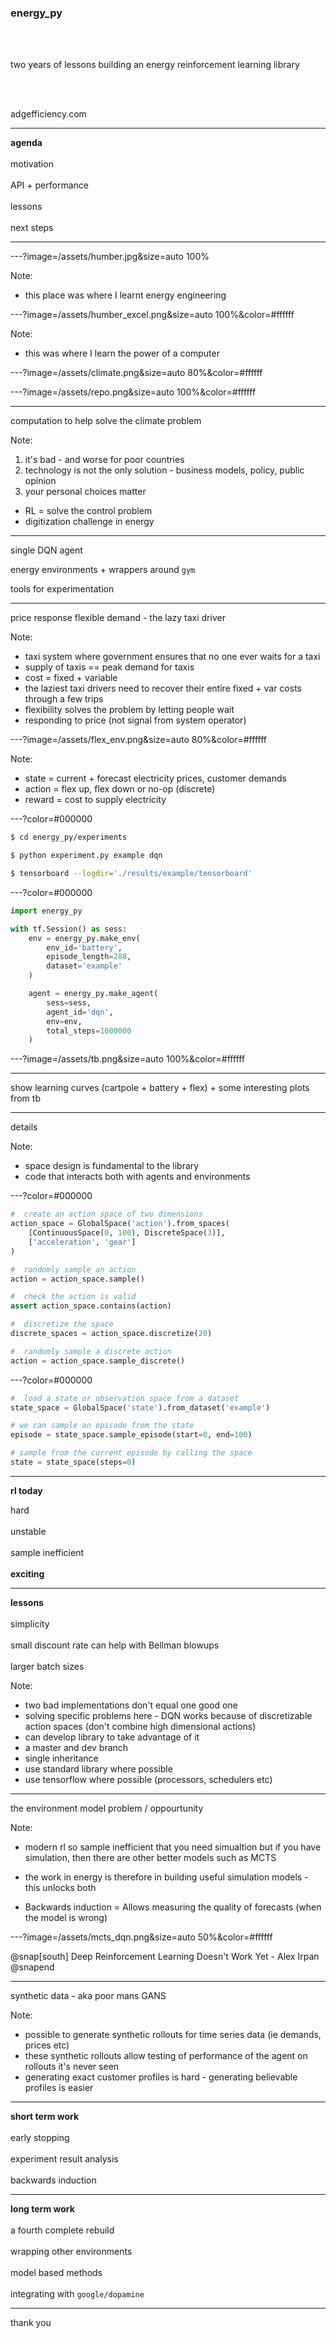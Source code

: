 ### energy_py

<br><br>

two years of lessons building an energy reinforcement learning library

<br><br>

adgefficiency.com

---

**agenda**
<br><br>
motivation
<br><br>
API + performance
<br><br>
lessons
<br><br>
next steps

---

---?image=/assets/humber.jpg&size=auto 100%

Note:
- this place was where I learnt energy engineering

---?image=/assets/humber_excel.png&size=auto 100%&color=#ffffff

Note:
- this was where I learn the power of a computer

---?image=/assets/climate.png&size=auto 80%&color=#ffffff

---?image=/assets/repo.png&size=auto 100%&color=#ffffff

---

computation to help solve the climate problem

Note:

1. it's bad - and worse for poor countries
2. technology is not the only solution - business models, policy, public opinion
3. your personal choices matter

- RL = solve the control problem
- digitization challenge in energy


---

single DQN agent

energy environments + wrappers around `gym`

tools for experimentation

---

price response flexible demand - the lazy taxi driver

Note:

- taxi system where government ensures that no one ever waits for a taxi
- supply of taxis == peak demand for taxis
- cost = fixed + variable
- the laziest taxi drivers need to recover their entire fixed + var costs through a few trips
- flexibility solves the problem by letting people wait
- responding to price (not signal from system operator)

---?image=/assets/flex_env.png&size=auto 80%&color=#ffffff

Note:
- state = current + forecast electricity prices, customer demands
- action = flex up, flex down or no-op (discrete)
- reward = cost to supply electricity

---?color=#000000

```bash
$ cd energy_py/experiments

$ python experiment.py example dqn

$ tensorboard --logdir='./results/example/tensorboard'
```

---?color=#000000
  
```python
import energy_py

with tf.Session() as sess:
    env = energy_py.make_env(
        env_id='battery',
        episode_length=288,
        dataset='example'
    )

    agent = energy_py.make_agent(
        sess=sess,
        agent_id='dqn',
        env=env,
        total_steps=1000000
    )
```

---?image=/assets/tb.png&size=auto 100%&color=#ffffff

---

show learning curves (cartpole + battery + flex)
+
some interesting plots from tb

---

details

Note:
- space design is fundamental to the library 
- code that interacts both with agents and environments

---?color=#000000

```python
#  create an action space of two dimensions
action_space = GlobalSpace('action').from_spaces(
    [ContinuousSpace(0, 100), DiscreteSpace(3)],
    ['acceleration', 'gear']
)

#  randomly sample an action
action = action_space.sample()

#  check the action is valid
assert action_space.contains(action)

#  discretize the space
discrete_spaces = action_space.discretize(20)

#  randomly sample a discrete action
action = action_space.sample_discrete()

```
---?color=#000000

```python
#  load a state or observation space from a dataset
state_space = GlobalSpace('state').from_dataset('example')

# we can sample an episode from the state
episode = state_space.sample_episode(start=0, end=100)

# sample from the current episode by calling the space
state = state_space(steps=0)
```

---

**rl today**

hard
<br><br>
unstable 
<br><br>
sample inefficient
<br><br>
**exciting**

---

**lessons**
<br><br>
simplicity
<br><br>
small discount rate can help with Bellman blowups
<br><br>
larger batch sizes

Note:
- two bad implementations don't equal one good one
- solving specific problems here - DQN works because of discretizable action spaces (don't combine high dimensional actions)
- can develop library to take advantage of it
- a master and dev branch
- single inheritance
- use standard library where possible 
- use tensorflow where possible (processors, schedulers etc)

---

the environment model problem / oppourtunity

Note:
- modern rl so sample inefficient that you need simualtion
but if you have simulation, then there are other better models such as MCTS

- the work in energy is therefore in building useful simulation models - this unlocks both

- Backwards induction = Allows measuring the quality of forecasts (when the model is wrong)

---?image=/assets/mcts_dqn.png&size=auto 50%&color=#ffffff

@snap[south]
Deep Reinforcement Learning Doesn't Work Yet - Alex Irpan
@snapend

---

synthetic data - aka poor mans GANS

Note:

- possible to generate synthetic rollouts for time series data (ie demands, prices etc)
- these synthetic rollouts allow testing of performance of the agent on rollouts it's never seen
- generating exact customer profiles is hard - generating believable profiles is easier

---

**short term work**
<br><br>
early stopping
<br><br>
experiment result analysis
<br><br>
backwards induction

---

**long term work**
<br><br>
a fourth complete rebuild
<br><br>
wrapping other environments
<br><br>
model based methods 
<br><br>
integrating with `google/dopamine`

---

thank you
